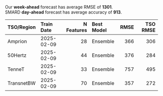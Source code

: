 
Our __week-ahead__ forecast has average RMSE of __1301__.  
SMARD __day-ahead__ forecast has average accuracy of __913__. 
    
| TSO/Region   | Train Date   |   N Features | Best Model   |   RMSE |   TSO RMSE |
|:-------------|:-------------|-------------:|:-------------|-------:|-----------:|
| Amprion      | 2025-02-09   |           28 | Ensemble     |    366 |        306 |
| 50Hertz      | 2025-02-09   |           44 | Ensemble     |    376 |        284 |
| TenneT       | 2025-02-09   |           33 | Ensemble     |    757 |        495 |
| TransnetBW   | 2025-02-09   |           70 | Ensemble     |    357 |        272 |
